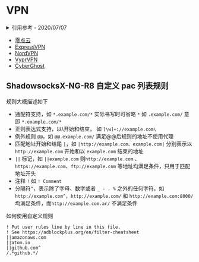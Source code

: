 # VPN

<details>
<summary>引用参考 - 2020/07/07</summary>

- [2020 中国最好用的翻墙软件 VPN 推荐，翻墙必备 VPN，6 月更新](https://vpnfast.github.io/)
- [中国最好用的 VPN 推荐，2020 这几款翻墙软件能看 4K 视频](https://qiangwaikan.com/best-vpn-china/)
- [2020 年中国大陆可用的最佳 10 款 VPN 推荐：全方位测试了其应用程序、速度、安全性等等](https://zh.wizcase.com/)

</details>

- [零点云](http://www.vdoos.com)
- [ExpressVPN](https://www.expressvpn.com/)
- [NordVPN](https://nordwebsite.net/zh/)
- [VyprVPN](https://www.vyprvpn.com/zh/)
- [CyberGhost](https://www.cyberghostvpn.com/en_US/)

## ShadowsocksX-NG-R8 自定义 pac 列表规则

规则大概描述如下

- 通配符支持，如 `*.example.com/*` 实际书写时可省略 `*` 如 `.example.com/` 意即 `*.example.com/*`
- 正则表达式支持，以\开始和结束， 如 `[\w]+://example.com\`
- 例外规则 `@@`，如 `@@.example.com/` 满足@@后规则的地址不使用代理
- 匹配地址开始和结尾 `|`，如 `|http://example.com、example.com|` 分别表示以 `http://example.com` 开始和以 `example.com` 结束的地址
- `||` 标记，如 `||example.com` 则`http://example.com` 、`https://example.com`、`ftp://example.com` 等地址均满足条件，只用于匹配地址开头
- 注释 `!` 如 `! Comment`
- 分隔符`^`，表示除了字母、数字或者 `_ - . %` 之外的任何字符。如 `http://example.com^`，`http://example.com/` 和 `http://example.com:8000/` 均满足条件，而`http://example.com.ar/` 不满足条件

如何使用自定义规则

```
! Put user rules line by line in this file.
! See https://adblockplus.org/en/filter-cheatsheet
||amazonaws.com
||atom.io
||github.com^
/.*github.*/
```
